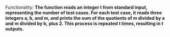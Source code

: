 Functionality: **The function reads an integer t from standard input, representing the number of test cases. For each test case, it reads three integers a, b, and m, and prints the sum of the quotients of m divided by a and m divided by b, plus 2. This process is repeated t times, resulting in t outputs.**